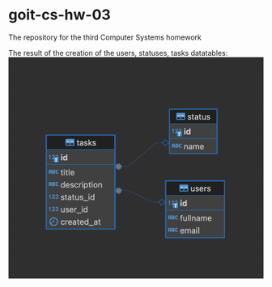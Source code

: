 # goit-cs-hw-03
The repository for the third Computer Systems homework

The result of the creation of the users, statuses, tasks datatables:
![Alt text](<Screenshot 2024-04-22 at 18.53.34.png>)